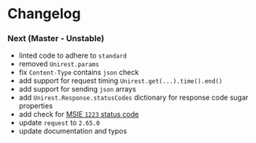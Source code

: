 # Changelog

### Next (Master - Unstable)

- linted code to adhere to `standard`
- removed `Unirest.params`
- fix `Content-Type` contains `json` check
- add support for request timing `Unirest.get(...).time().end()`
- add support for sending `json` arrays
- add `Unirest.Response.statusCodes` dictionary for response code sugar properties
- add check for [MSIE `1223` status code](http://stackoverflow.com/questions/10046972/msie-returns-status-code-of-1223-for-ajax-request)
- update `request` to `2.65.0`
- update documentation and typos